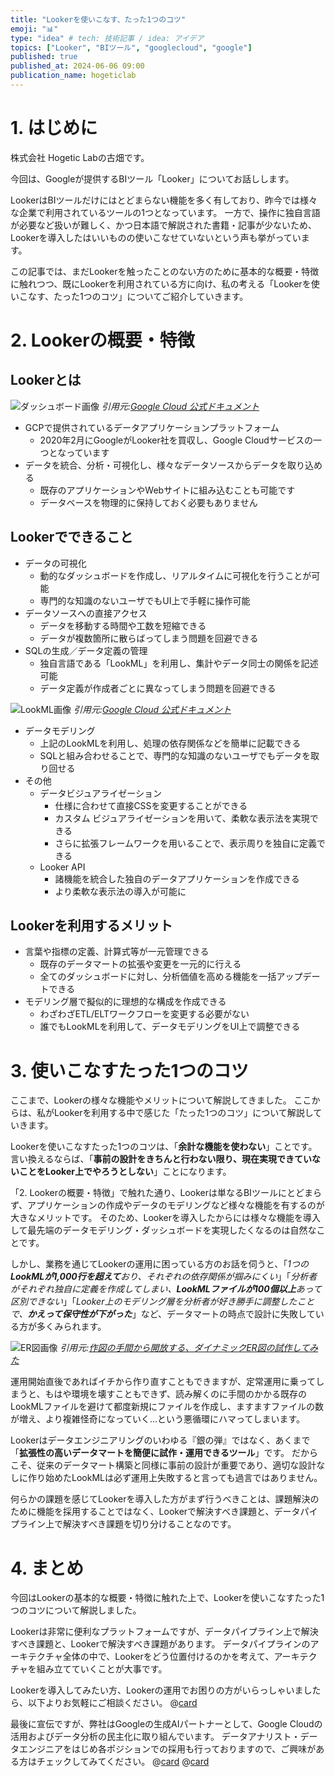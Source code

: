 ```yaml
---
title: "Lookerを使いこなす、たった1つのコツ"
emoji: "📊"
type: "idea" # tech: 技術記事 / idea: アイデア
topics: ["Looker", "BIツール", "googlecloud", "google"]
published: true
published_at: 2024-06-06 09:00
publication_name: hogeticlab
---
```


# 1. はじめに
株式会社 Hogetic Labの古畑です。

今回は、Googleが提供するBIツール「Looker」についてお話しします。

LookerはBIツールだけにはとどまらない機能を多く有しており、昨今では様々な企業で利用されているツールの1つとなっています。
一方で、操作に独自言語が必要など扱いが難しく、かつ日本語で解説された書籍・記事が少ないため、Lookerを導入したはいいものの使いこなせていないという声も挙がっています。

この記事では、まだLookerを触ったことのない方のために基本的な概要・特徴に触れつつ、既にLookerを利用されている方に向け、私の考える「Lookerを使いこなす、たった1つのコツ」についてご紹介していきます。

# 2. Lookerの概要・特徴

## Lookerとは
![ダッシュボード画像](/images/articles/72394bee2a34c9_1.png)
*引用元:[Google Cloud 公式ドキュメント](https://cloud.google.com/blog/ja/products/business-intelligence/looker-for-startups-overview)*

- GCPで提供されているデータアプリケーションプラットフォーム
    - 2020年2月にGoogleがLooker社を買収し、Google Cloudサービスの一つとなっています
- データを統合、分析・可視化し、様々なデータソースからデータを取り込める
    - 既存のアプリケーションやWebサイトに組み込むことも可能です
    - データベースを物理的に保持しておく必要もありません

## Lookerでできること

- データの可視化
    - 動的なダッシュボードを作成し、リアルタイムに可視化を行うことが可能
    - 専門的な知識のないユーザでもUI上で手軽に操作可能
- データソースへの直接アクセス
    - データを移動する時間や工数を短縮できる
    - データが複数箇所に散らばってしまう問題を回避できる
- SQLの生成／データ定義の管理
    - 独自言語である「LookML」を利用し、集計やデータ同士の関係を記述可能
    - データ定義が作成者ごとに異なってしまう問題を回避できる

![LookML画像](/images/articles/72394bee2a34c9_2.png)
*引用元:[Google Cloud 公式ドキュメント](https://cloud.google.com/looker/docs/lookml-validation?hl=ja)*

- データモデリング
    - 上記のLookMLを利用し、処理の依存関係などを簡単に記載できる
    - SQLと組み合わせることで、専門的な知識のないユーザでもデータを取り回せる
- その他
    - データビジュアライゼーション
        - 仕様に合わせて直接CSSを変更することができる
        - カスタム ビジュアライゼーションを用いて、柔軟な表示法を実現できる
        - さらに拡張フレームワークを用いることで、表示周りを独自に定義できる
    - Looker API
        - 諸機能を統合した独自のデータアプリケーションを作成できる
        - より柔軟な表示法の導入が可能に

## Lookerを利用するメリット

- 言葉や指標の定義、計算式等が一元管理できる
    - 既存のデータマートの拡張や変更を一元的に行える
    - 全てのダッシュボードに対し、分析価値を高める機能を一括アップデートできる
- モデリング層で擬似的に理想的な構成を作成できる
    - わざわざETL/ELTワークフローを変更する必要がない
    - 誰でもLookMLを利用して、データモデリングをUI上で調整できる

# 3. 使いこなすたった1つのコツ

ここまで、Lookerの様々な機能やメリットについて解説してきました。
ここからは、私がLookerを利用する中で感じた「たった1つのコツ」について解説していきます。

Lookerを使いこなすたった1つのコツは、「**余計な機能を使わない**」ことです。
言い換えるならば、「**事前の設計をきちんと行わない限り、現在実現できていないことをLooker上でやろうとしない**」ことになります。

「2. Lookerの概要・特徴」で触れた通り、Lookerは単なるBIツールにとどまらず、アプリケーションの作成やデータのモデリングなど様々な機能を有するのが大きなメリットです。
そのため、Lookerを導入したからには様々な機能を導入して最先端のデータモデリング・ダッシュボードを実現したくなるのは自然なことです。

しかし、業務を通じてLookerの運用に困っている方のお話を伺うと、「*1つの**LookMLが1,000行を超えて**おり、それぞれの依存関係が掴みにくい*」「*分析者がそれぞれ独自に定義を作成してしまい、**LookMLファイルが100個以上**あって区別できない*」「*Looker上のモデリング層を分析者が好き勝手に調整したことで、**かえって保守性が下がった***」など、データマートの時点で設計に失敗している方が多くみられます。

![ER図画像](/images/articles/72394bee2a34c9_3.png)
*引用元:[作図の手間から開放する、ダイナミックER図の試作してみた](https://techblog.raccoon.ne.jp/archives/1659402216.html)*

運用開始直後であればイチから作り直すこともできますが、定常運用に乗ってしまうと、もはや環境を壊すこともできず、読み解くのに手間のかかる既存のLookMLファイルを避けて都度新規にファイルを作成し、ますますファイルの数が増え、より複雑怪奇になっていく…という悪循環にハマってしまいます。

Lookerはデータエンジニアリングのいわゆる『銀の弾』ではなく、あくまで「**拡張性の高いデータマートを簡便に試作・運用できるツール**」です。
だからこそ、従来のデータマート構築と同様に事前の設計が重要であり、適切な設計なしに作り始めたLookMLは必ず運用上失敗すると言っても過言ではありません。

何らかの課題を感じてLookerを導入した方がまず行うべきことは、課題解決のために機能を採用することではなく、Lookerで解決すべき課題と、データパイプライン上で解決すべき課題を切り分けることなのです。

# 4. まとめ

今回はLookerの基本的な概要・特徴に触れた上で、Lookerを使いこなすたった1つのコツについて解説しました。

Lookerは非常に便利なプラットフォームですが、データパイプライン上で解決すべき課題と、Lookerで解決すべき課題があります。
データパイプラインのアーキテクチャ全体の中で、Lookerをどう位置付けるのかを考えて、アーキテクチャを組み立てていくことが大事です。

Lookerを導入してみたい方、Lookerの運用でお困りの方がいらっしゃいましたら、以下よりお気軽にご相談ください。
@[card](https://hogetic-lab.com/contact/)

最後に宣伝ですが、弊社はGoogleの生成AIパートナーとして、Google Cloudの活用およびデータ分析の民主化に取り組んでいます。
データアナリスト・データエンジニアをはじめ各ポジションでの採用も行っておりますので、ご興味がある方はチェックしてみてください。
@[card](https://hogetic-lab.com/)
@[card](https://hogeticlab.notion.site/Hogetic-Lab-ae041841b7ac4cbcb1bffbc05c6b892e)